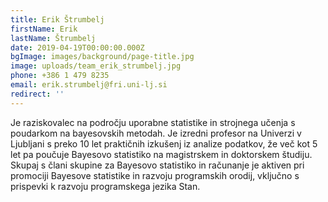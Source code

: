 ```yaml
---
title: Erik Štrumbelj
firstName: Erik
lastName: Štrumbelj
date: 2019-04-19T00:00:00.000Z
bgImage: images/background/page-title.jpg
image: uploads/team_erik_strumbelj.jpg
phone: +386 1 479 8235
email: erik.strumbelj@fri.uni-lj.si
redirect: ''
---
```

Je raziskovalec na področju uporabne statistike in strojnega učenja s poudarkom na bayesovskih metodah. Je izredni profesor na Univerzi v Ljubljani s preko 10 let praktičnih izkušenj iz analize podatkov, že več kot 5 let pa poučuje Bayesovo statistiko na magistrskem in doktorskem študiju. Skupaj s člani skupine za Bayesovo statistiko in računanje je aktiven pri promociji Bayesove statistike in razvoju programskih orodij, vključno s prispevki k razvoju programskega jezika Stan.
